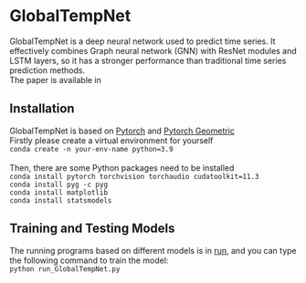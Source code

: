 # GlobalTempNet
GlobalTempNet is a deep neural network used to predict time series. It effectively combines Graph neural network (GNN) with ResNet modules and LSTM layers, so it has a stronger performance than traditional time series prediction methods.<br>
The paper is available in <br>

## Installation
GlobalTempNet is based on [Pytorch](https://pytorch.org/docs/stable/index.html) and [Pytorch Geometric](https://pytorch-geometric.readthedocs.io/en/latest/index.html)<br>
Firstly please create a virtual environment for yourself<br>
`conda create -n your-env-name python=3.9`<br><br>
Then, there are some Python packages need to be installed<br>
`conda install pytorch torchvision torchaudio cudatoolkit=11.3`<br>
`conda install pyg -c pyg`<br>
`conda install matplotlib`<br>
`conda install statsmodels`<br>

## Training and Testing Models
The running programs based on different models is in [run](https://github.com/czw1296924847/GlobalTempNet/run),  and you can type the following command to train the model:<br>
`python run_GlobalTempNet.py`<br>


<!---
<p>

## Plotting Figures
The programs in [plot](https://github.com/czw1296924847/ResGraphNet/tree/main/plot) are used to plot some figures.<br>

## Graphical User Interface (GUI)
We also provide a GUI program [run_python.py](https://github.com/czw1296924847/GlobalTempNet/blob/main/gui/run_python.py) so that you can test each dataset and each network model more quickly and intuitively, as shown in the following figure:<br>

![image]([https://github.com/czw1296924847/MagInfoNet/blob/main/dataset_structure.png](https://github.com/czw1296924847/ResGraphNet/blob/main/gui/gui_example.png))

</p>
-->
